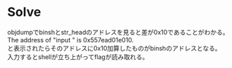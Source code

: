 # Solve
objdumpでbinshとstr_headのアドレスを見ると差が0x10であることがわかる。  
The address of "input  " is 0x557ead01e010.  
と表示されたらそのアドレスに0x10加算したものがbinshのアドレスとなる。  
入力するとshellが立ち上がってflagが読み取れる。  
